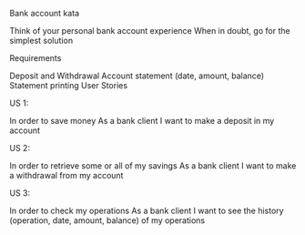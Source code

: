 Bank account kata

Think of your personal bank account experience When in doubt, go for the simplest solution

Requirements

Deposit and Withdrawal
Account statement (date, amount, balance)
Statement printing
User Stories

US 1:

In order to save money
As a bank client
I want to make a deposit in my account

US 2:

In order to retrieve some or all of my savings
As a bank client
I want to make a withdrawal from my account

US 3:

In order to check my operations
As a bank client
I want to see the history (operation, date, amount, balance) of my operations
